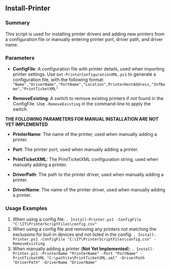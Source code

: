 ## Install-Printer

### Summary

This script is used for installing printer drivers and adding new printers from a configuration file or manually entering printer port, driver path, and driver name.

### Parameters

- **ConfigFile**: A configuration file with printer details, used when importing printer settings. Use `Get-PrinterConfigurationXML.ps1` to generate a configuration file, with the following format:
  `"Name","DriverName","PortName","Location",PrinterHostAddress,"InfName","PrintTicketXML"`
  
- **RemoveExisting**: A switch to remove existing printers if not found in the ConfigFile. Use `-RemoveExisting` in the command-line to apply the switch.

**THE FOLLOWING PARAMETERS FOR MANUAL INSTALLATION ARE NOT YET IMPLEMENTED**

- **PrinterName**: The name of the printer, used when manually adding a printer.

- **Port**: The printer port, used when manually adding a printer.

- **PrintTicketXML**: The PrintTicketXML configuration string, used when manually adding a printer.

- **DriverPath**: The path to the printer driver, used when manually adding a printer.

- **DriverName**: The name of the printer driver, used when manually adding a printer.

### Usage Examples

1. When using a config file: `. Install-Printer.ps1 -ConfigFile "C:\IT\PrinterScriptFiles\config.csv"`
2. When using a config file and removing any printers not matching the exclusions for buil-in devices and not listed in the config: `. Install-Printer.ps1 -ConfigFile "C:\IT\PrinterScriptFiles\config.csv" -RemoveExisting`
2. When manually adding a printer (**Not Yet Implemented**): `. Install-Printer.ps1 -PrinterName "PrinterName" -Port "PortName" -PrintTicketXML "C:\path\to\PrintTicketXML.xml" -DriverPath "DriverPath" -DriverName "DriverName"`
